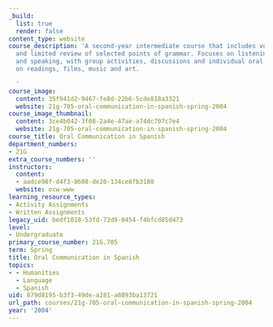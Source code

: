 ```yaml
---
_build:
  list: true
  render: false
content_type: website
course_description: 'A second-year intermediate course that includes vocabulary enhancement
  and limited review of selected points of grammar. Focuses on listening comprehension
  and speaking, with group activities, discussions and individual oral reports based
  on readings, films, music and art.

  '
course_image:
  content: 35f941d2-9467-fe8d-22b6-5cde818a3321
  website: 21g-705-oral-communication-in-spanish-spring-2004
course_image_thumbnail:
  content: 3ce4b042-3f08-2a4e-47ae-a74dc707c7e4
  website: 21g-705-oral-communication-in-spanish-spring-2004
course_title: Oral Communication in Spanish
department_numbers:
- 21G
extra_course_numbers: ''
instructors:
  content:
  - aadce98f-d4f3-8608-de20-134ce8fb3180
  website: ocw-www
learning_resource_types:
- Activity Assignments
- Written Assignments
legacy_uid: bedf1018-53fd-73d9-0454-f4bfcd85d473
level:
- Undergraduate
primary_course_number: 21G.705
term: Spring
title: Oral Communication in Spanish
topics:
- - Humanities
  - Language
  - Spanish
uid: 879d8195-b3f3-49de-a281-a8893ba13721
url_path: courses/21g-705-oral-communication-in-spanish-spring-2004
year: '2004'
---
```

